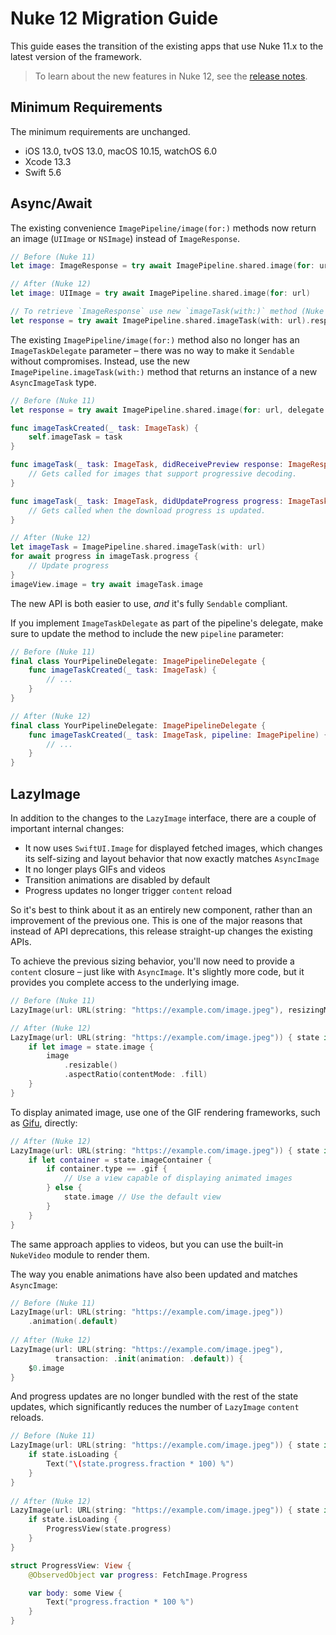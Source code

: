# Nuke 12 Migration Guide

This guide eases the transition of the existing apps that use Nuke 11.x to the latest version of the framework.

> To learn about the new features in Nuke 12, see the [release notes](https://github.com/kean/Nuke/releases/tag/12.0.0).

## Minimum Requirements

The minimum requirements are unchanged.

- iOS 13.0, tvOS 13.0, macOS 10.15, watchOS 6.0
- Xcode 13.3
- Swift 5.6

## Async/Await

The existing convenience `ImagePipeline/image(for:)` methods now return an image (`UIImage` or `NSImage`)  instead of `ImageResponse`.

```swift
// Before (Nuke 11)
let image: ImageResponse = try await ImagePipeline.shared.image(for: url)

// After (Nuke 12)
let image: UIImage = try await ImagePipeline.shared.image(for: url)

// To retrieve `ImageResponse` use new `imageTask(with:)` method (Nuke 12)
let response = try await ImagePipeline.shared.imageTask(with: url).response
```

The existing `ImagePipeline/image(for:)` method also no longer has an `ImageTaskDelegate` parameter – there was no way to make it `Sendable` without compromises. Instead, use the new `ImagePipeline.imageTask(with:)` method that returns an instance of a new `AsyncImageTask` type.

```swift
// Before (Nuke 11)
let response = try await ImagePipeline.shared.image(for: url, delegate: self)

func imageTaskCreated(_ task: ImageTask) {
    self.imageTask = task
}

func imageTask(_ task: ImageTask, didReceivePreview response: ImageResponse) {
    // Gets called for images that support progressive decoding.
}

func imageTask(_ task: ImageTask, didUpdateProgress progress: ImageTask.Progress) {
    // Gets called when the download progress is updated.
}
```

```swift
// After (Nuke 12)
let imageTask = ImagePipeline.shared.imageTask(with: url)
for await progress in imageTask.progress {
    // Update progress
}
imageView.image = try await imageTask.image
```

The new API is both easier to use, _and_ it's fully `Sendable` compliant.

If you implement `ImageTaskDelegate` as part of the pipeline's delegate, make sure to update the method to include the new `pipeline` parameter:

```swift
// Before (Nuke 11)
final class YourPipelineDelegate: ImagePipelineDelegate {
    func imageTaskCreated(_ task: ImageTask) {
        // ...
    }
}

// After (Nuke 12)
final class YourPipelineDelegate: ImagePipelineDelegate {
    func imageTaskCreated(_ task: ImageTask, pipeline: ImagePipeline) {
        // ...
    }
}
```

## LazyImage

In addition to the changes to the `LazyImage` interface, there are a couple of important internal changes:

- It now uses `SwiftUI.Image` for displayed fetched images, which changes its self-sizing and layout behavior that now exactly matches `AsyncImage`
- It no longer plays GIFs and videos
- Transition animations are disabled by default
- Progress updates no longer trigger `content` reload

So it's best to think about it as an entirely new component, rather than an improvement of the previous one. This is one of the major reasons that instead of API deprecations, this release straight-up changes the existing APIs.

To achieve the previous sizing behavior, you'll now need to provide a `content` closure – just like with `AsyncImage`. It's slightly more code, but it provides you complete access to the underlying image.

```swift
// Before (Nuke 11)
LazyImage(url: URL(string: "https://example.com/image.jpeg"), resizingMode: .aspectFill) 

// After (Nuke 12)
LazyImage(url: URL(string: "https://example.com/image.jpeg")) { state in
    if let image = state.image {
        image
            .resizable()
            .aspectRatio(contentMode: .fill)
    }
}
```

To display animated image, use one of the GIF rendering frameworks, such as [Gifu](https://github.com/kaishin/Gifu), directly:

```swift
// After (Nuke 12)
LazyImage(url: URL(string: "https://example.com/image.jpeg")) { state in
    if let container = state.imageContainer {
        if container.type == .gif {
            // Use a view capable of displaying animated images
        } else {
            state.image // Use the default view
        }
    }
}
```

The same approach applies to videos, but you can use the built-in `NukeVideo` module to render them.

The way you enable animations have also been updated and matches `AsyncImage`:

```swift
// Before (Nuke 11)
LazyImage(url: URL(string: "https://example.com/image.jpeg"))
    .animation(.default)
    
// After (Nuke 12)
LazyImage(url: URL(string: "https://example.com/image.jpeg"),
          transaction: .init(animation: .default)) {
    $0.image
}
```

And progress updates are no longer bundled with the rest of the state updates, which significantly reduces the number of `LazyImage` `content` reloads.

```swift
// Before (Nuke 11)
LazyImage(url: URL(string: "https://example.com/image.jpeg")) { state in 
    if state.isLoading {
        Text("\(state.progress.fraction * 100) %")
    }
}
    
// After (Nuke 12)
LazyImage(url: URL(string: "https://example.com/image.jpeg")) { state in
    if state.isLoading {
        ProgressView(state.progress)
    }
}

struct ProgressView: View {
    @ObservedObject var progress: FetchImage.Progress

    var body: some View {
        Text("progress.fraction * 100 %")
    }
}
```
